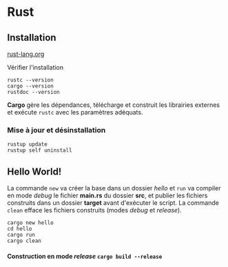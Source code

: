# Rust

## Installation
[rust-lang.org](https://www.rust-lang.org/fr/tools/install)

Vérifier l'installation
````
rustc --version
cargo --version
rustdoc --version
````
**Cargo** gère les dépendances, télécharge et construit les librairies externes et exécute `rustc` avec les paramètres adéquats.

### Mise à jour et désinstallation
````
rustup update
rustup self uninstall
````

## Hello World!
La commande `new` va créer la base dans un dossier *hello* et `run` va compiler en mode *debug* le fichier **main.rs** du dossier **src**, et publier les fichiers construits dans un dossier **target** avant d'exécuter le script. La commande `clean` efface les fichiers construits (modes *debug* et *release*).
````
cargo new hello
cd hello
cargo run
cargo clean
````

#### Construction en mode *release* `cargo build --release` 
